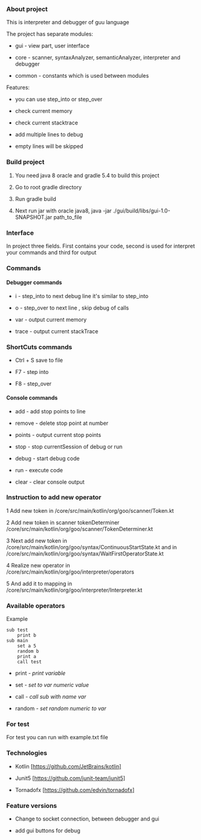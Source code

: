 ### About project
This is interpreter and debugger of guu language

The project has separate modules:

* gui - view part, user interface

* core - scanner, syntaxAnalyzer, semanticAnalyzer, 
interpreter and debugger

* common - constants which is used between modules

Features:
 
* you can use step_into or step_over

* check current memory

* check current stacktrace

* add multiple lines to debug

* empty lines will be skipped

### Build project

1. You need java 8 oracle and gradle 5.4 to build this project

2. Go to root gradle directory

3. Run gradle build

4. Next run jar with oracle java8, java -jar ./gui/build/libs/gui-1.0-SNAPSHOT.jar path_to_file

### Interface

In project three fields.
First contains your code, second is used for interpret your commands
and third for output

### Commands

#### Debugger commands

* i - step_into to next debug line it's similar to step_into

* o - step_over to next line , skip debug of calls

* var - output current memory

* trace - output current stackTrace

### ShortCuts commands

* Ctrl + S save to file

* F7 - step into

* F8 - step_over

#### Console commands

* add <number> - add stop points to line

* remove <number> - delete stop point at number

* points - output current stop points

* stop - stop currentSession of debug or run

* debug - start debug code

* run - execute code

* clear - clear console output

### Instruction to add new operator

1 Add new token in /core/src/main/kotlin/org/goo/scanner/Token.kt

2 Add new token in scanner tokenDeterminer /core/src/main/kotlin/org/goo/scanner/TokenDeterminer.kt

3 Next add new token in /core/src/main/kotlin/org/goo/syntax/ContinuousStartState.kt
and in /core/src/main/kotlin/org/goo/syntax/WaitFirstOperatorState.kt

4 Realize new operator in /core/src/main/kotlin/org/goo/interpreter/operators

5 And add it to mapping in /core/src/main/kotlin/org/goo/interpreter/Interpreter.kt

### Available operators

Example 
````
sub test
    print b
sub main
    set a 5
    random b
    print a
    call test
````
* print <var> - print variable

* set <var> <numeric> - set to var numeric value

* call <var> - call sub with name var

* random <var> - set random numeric to var

### For test

For test you can run with example.txt file


### Technologies

* Kotlin [https://github.com/JetBrains/kotlin]

* Junit5 [https://github.com/junit-team/junit5]

* Tornadofx [https://github.com/edvin/tornadofx]

### Feature versions

* Change to socket connection, between debugger and gui

* add gui buttons for debug
